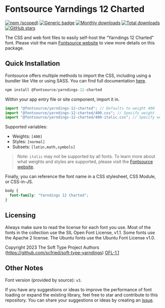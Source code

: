 # Fontsource Yarndings 12 Charted

[![npm (scoped)](https://img.shields.io/npm/v/@fontsource/yarndings-12-charted?color=brightgreen)](https://www.npmjs.com/package/@fontsource/yarndings-12-charted) [![Generic badge](https://img.shields.io/badge/fontsource-passing-brightgreen)](https://github.com/fontsource/fontsource) [![Monthly downloads](https://badgen.net/npm/dm/@fontsource/yarndings-12-charted)](https://github.com/fontsource/fontsource) [![Total downloads](https://badgen.net/npm/dt/@fontsource/yarndings-12-charted)](https://github.com/fontsource/fontsource) [![GitHub stars](https://img.shields.io/github/stars/fontsource/fontsource.svg?style=social&label=Star)](https://github.com/fontsource/fontsource/stargazers)

The CSS and web font files to easily self-host the “Yarndings 12 Charted” font. Please visit the main [Fontsource website](https://fontsource.org/fonts/yarndings-12-charted) to view more details on this package.

## Quick Installation

Fontsource offers multiple methods to import the CSS, including using a bundler like Vite or using SASS. You can find full documentation [here](https://fontsource.org/docs/getting-started/introduction).

```javascript
npm install @fontsource/yarndings-12-charted
```

Within your app entry file or site component, import it in.

```javascript
import "@fontsource/yarndings-12-charted"; // Defaults to weight 400
import "@fontsource/yarndings-12-charted/400.css"; // Specify weight
import "@fontsource/yarndings-12-charted/400-italic.css"; // Specify weight and style
```

Supported variables:
- Weights: `[400]`
- Styles: `[normal]`
- Subsets: `[latin,math,symbols]`

> Note: `italic` may not be supported by all fonts. To learn more about what weights and styles are supported, please visit the [Fontsource website](https://fontsource.org/fonts/yarndings-12-charted).

Finally, you can reference the font name in a CSS stylesheet, CSS Module, or CSS-in-JS.

```css
body {
  font-family: "Yarndings 12 Charted";
}
```

## Licensing
Always make sure to read the license for each font you use. Most of the fonts in the collection use the SIL Open Font License, v1.1. Some fonts use the Apache 2 license. The Ubuntu fonts use the Ubuntu Font License v1.0.

Copyright 2023 The Soft Type Project Authors (https://github.com/scfried/soft-type-yarndings)
[OFL-1.1](https://openfontlicense.org)

## Other Notes
Font version (provided by source): `v3`.

If you have any suggestions or ideas to improve the performance of font loading or expand the existing library, feel free to star and contribute to this repository. You can share your suggestions or ideas by creating an [issue](https://github.com/fontsource/fontsource/issues).